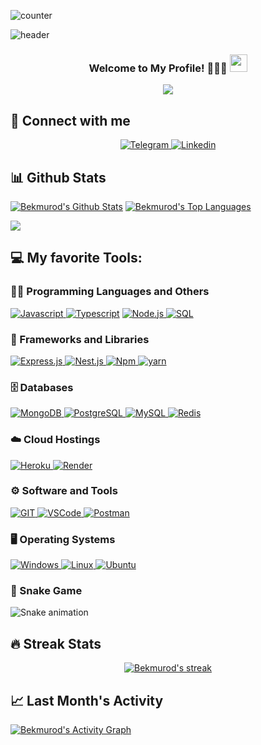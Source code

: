 ![counter](https://enr7q3ws9pvzpj1.m.pipedream.net) 
<!-- MORE https://github.com/alexandresanlim/Badges4-README.md-Profile -->
![header](https://capsule-render.vercel.app/api?type=waving&height=220&text=Fozilov%20Bekmurod%20Shavkat%20o'g'li&desc=Node.js%20Backend%20Developer%20&animation=fadeIn&fontSize=20&fontAlign=75&fontAlignY=38&descAlign=85&color=009FBD)

<h3 align="center">
    Welcome to My Profile! 🙋🏻‍♂️ 
    <img src="https://media.giphy.com/media/hvRJCLFzcasrR4ia7z/giphy.gif" width="28">
</h3>

<!--ANIMATED WELCOME TEXT -->
<p align="center">
    <a href="https://github.com/CleverCoder/readme-typing-svg">
        <img
            src="https://readme-typing-svg.herokuapp.com/?lines=Node.js%20Backend%20Developer;Always%20learning%20new%20things&center=true&width=380&height=45"></a>
</p>

## 📲 Connect with me

<!-- Badges template - https://github.com/dev0ps007 -->
<p align="center">
    <a href="https://t.me/Bekmur0d">
        <img alt="Telegram"
            src="https://img.shields.io/badge/Telegram-2CA5E0?style=for-the-badge&logo=telegram&logoColor=white">
    </a>
    <a href="https://www.linkedin.com/in/bekmurodfoziloff/">
        <img alt="Linkedin"
            src="https://img.shields.io/badge/LinkedIn-0077B5?style=for-the-badge&logo=linkedin&logoColor=white">
    </a>  
</p>

## 📊 Github Stats
<p>
  <a align="center" href="https://github-readme-stats.vercel.app/api?username=dev0ps007&show_icons=true&count_private=true&theme=react&hide_border=true&bg_color=1F222E&title_color=F85D7F&icon_color=F8D866"><img alt="Bekmurod's Github Stats" src="https://github-readme-stats.vercel.app/api?username=dev0ps007&show_icons=true&count_private=true&theme=react&hide_border=true&bg_color=1F222E&title_color=F85D7F&icon_color=F8D866" /></a>
    
  <a align="center" href="https://denvercoder1-github-readme-stats.vercel.app/api/top-langs/?username=dev0ps007&langs_count=8&layout=compact&theme=react&hide_border=true&bg_color=1F222E&title_color=F85D7F&icon_color=F8D866">
    <img alt="Bekmurod's Top Languages" src="https://denvercoder1-github-readme-stats.vercel.app/api/top-langs/?username=dev0ps007&langs_count=8&layout=compact&theme=react&hide_border=true&bg_color=1F222E&title_color=F85D7F&icon_color=F8D866" /></a>
</p>

<p>
  <a align="center" href="https://github.com/ryo-ma/github-profile-trophy">
    <img src="https://github-profile-trophy.vercel.app/?username=dev0ps007&theme=monokai&column=8&no-frame=true&no-bg=true">
  </a>
</p>

## 💻 My favorite Tools:

### 👨‍💻 Programming Languages and Others
<p>
    <a href="#">
        <img alt="Javascript"
             src="https://img.shields.io/badge/JavaScript-323330?style=for-the-badge&logo=javascript&logoColor=F7DF1E"/>
    </a>
    <a href="#">
        <img alt="Typescript"
             src="https://img.shields.io/badge/TypeScript-007ACC?style=for-the-badge&logo=typescript&logoColor=white"/></a>
    <a href="#">
        <img alt="Node.js"
             src="https://img.shields.io/badge/Node.js-339933?style=for-the-badge&logo=nodedotjs&logoColor=white"/>
    </a>
    <a href="#">
        <img alt="SQL"
             src="https://img.shields.io/badge/SQL%20-%23025E8C.svg?style=for-the-badge&logo=amazon-dynamodb&logoColor=white">
    </a>
</p>


### 🧰 Frameworks and Libraries

<p>
    <a href="#">
        <img alt="Express.js"
             src="https://img.shields.io/badge/Express.js-000000?style=for-the-badge&logo=express&logoColor=white">
    </a>
    <a href="#">
        <img alt="Nest.js"
             src="https://img.shields.io/badge/nestjs-E0234E?style=for-the-badge&logo=nestjs&logoColor=white">
    </a>
    <a href="#">
        <img alt="Npm"
             src="https://img.shields.io/badge/npm-CB3837?style=for-the-badge&logo=npm&logoColor=white">
    </a>
    <a href="#">
        <img alt="yarn"
             src="https://img.shields.io/badge/Yarn-2C8EBB?style=for-the-badge&logo=yarn&logoColor=white">
    </a>
</p>

### 🗄 Databases

<p>
    <a href="#">
        <img alt="MongoDB"
             src="https://img.shields.io/badge/MongoDB-4EA94B?style=for-the-badge&logo=mongodb&logoColor=white"/>
    </a>
    <a href="#">
        <img alt="PostgreSQL"
             src="https://img.shields.io/badge/PostgreSQL-316192?style=for-the-badge&logo=postgresql&logoColor=white"/>
    </a>
    <a href="#">
        <img alt="MySQL"
             src="https://img.shields.io/badge/MySQL-00000F?style=for-the-badge&logo=mysql&logoColor=white"/>
    </a>
    <a href="#">
        <img alt="Redis"
             src="https://img.shields.io/badge/redis-%23DD0031.svg?&style=for-the-badge&logo=redis&logoColor=white"/>
    </a>
</p>

### ☁️ Cloud Hostings
<p>
    <a href="#">
        <img alt="Heroku"
             src="https://img.shields.io/badge/heroku-%23430098.svg?style=for-the-badge&logo=heroku&logoColor=white"/>
    </a>
    <a href="#">
        <img alt="Render"
             src="https://img.shields.io/badge/Render-46E3B7?style=for-the-badge&logo=render&logoColor=white"/>
    </a>
<!--     <a href="#">
        <img alt="Digital Ocean"
             src="https://img.shields.io/badge/Digital_Ocean-0080FF?style=for-the-badge&logo=DigitalOcean&logoColor=white">
    </a>
    <a href="#">
        <img alt="AWS"
             src="https://img.shields.io/badge/Amazon_AWS-FF9900?style=for-the-badge&logo=amazonaws&logoColor=white">
    </a>
    <a href="#">
        <img alt="Google Cloud"
             src="https://img.shields.io/badge/Google_Cloud-4285F4?style=for-the-badge&logo=google-cloud&logoColor=white">
    </a> -->
</p>

### ⚙️ Software and Tools
<p>
<!--     <a href="#">
        <img alt="Docker"
             src="https://img.shields.io/badge/Docker-2CA5E0?style=for-the-badge&logo=docker&logoColor=white"></a> -->
    <a href="#">
        <img alt="GIT"
             src="https://img.shields.io/badge/Git-F05032?style=for-the-badge&logo=git&logoColor=white">
    </a>
    <a href="#">
        <img alt="VSCode"
             src="https://img.shields.io/badge/VSCode-0078D4?style=for-the-badge&logo=visual%20studio%20code&logoColor=white">
    </a>
    <a href="#">
        <img alt="Postman"
             src="https://img.shields.io/badge/Postman-FF6C37?style=for-the-badge&logo=Postman&logoColor=white">
    </a>
</p>

### 🖥 Operating Systems
<p>
    <a href="#">
        <img alt="Windows"
            src="https://img.shields.io/badge/Windows-0078D6?style=for-the-badge&logo=windows&logoColor=white">
    </a>
    <a href="#">
        <img alt="Linux"
            src="https://img.shields.io/badge/Linux-FCC624?style=for-the-badge&logo=linux&logoColor=black">
    </a>
    <a href="#">
        <img alt="Ubuntu"
            src="https://img.shields.io/badge/Ubuntu-E95420?style=for-the-badge&logo=ubuntu&logoColor=white">
    </a>
</p>

### 🐍 Snake Game
![Snake animation](https://github.com/thepiyushmalhotra/thepiyushmalhotra/blob/output/github-contribution-grid-snake.svg)
    
## 🔥 Streak Stats

<!-- GitHub Readme Streak Stats - https://github.com/dev0ps007/github-readme-streak-stats -->
<p align="center">
  <a href="#">
    <img title="🔥 Streak stats" alt="Bekmurod's streak" src="https://github-readme-streak-stats.herokuapp.com/?user=dev0ps007&theme=monokai-metallian&hide_border=true"/>
  </a>
</p>

## 📈 Last Month's Activity
<!-- https://github.com/dev0ps007/github-readme-activity-graph -->
<a href="#"><img alt="Bekmurod's Activity Graph" src="https://github-readme-activity-graph.cyclic.app/graph?username=dev0ps007&bg_color=1F222E&color=F8D866&line=F85D7F&point=FFFFFF&hide_border=true"/></a>
